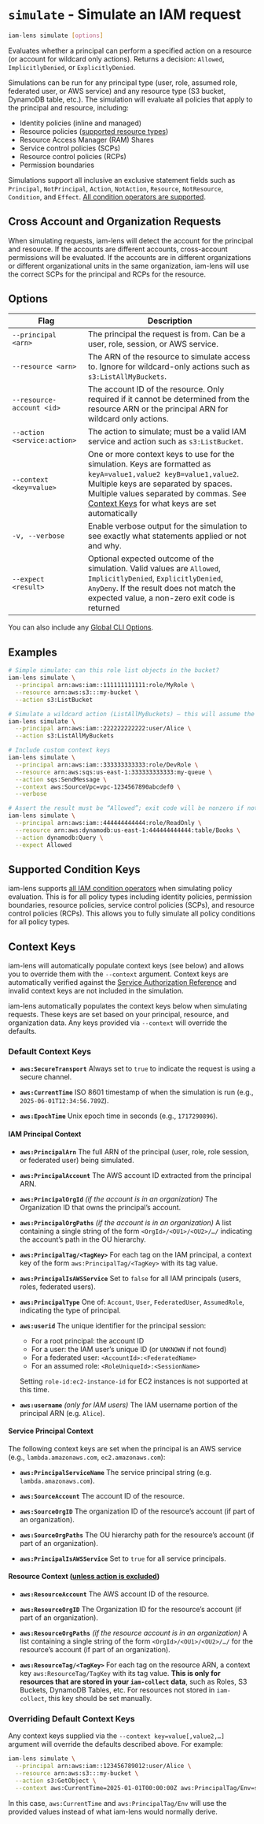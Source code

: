 # `simulate` - Simulate an IAM request

```bash
iam-lens simulate [options]
```

Evaluates whether a principal can perform a specified action on a resource (or account for wildcard only actions). Returns a decision: `Allowed`, `ImplicitlyDenied`, or `ExplicitlyDenied`.

Simulations can be run for any principal type (user, role, assumed role, federated user, or AWS service) and any resource type (S3 bucket, DynamoDB table, etc.). The simulation will evaluate all policies that apply to the principal and resource, including:

- Identity policies (inline and managed)
- Resource policies ([supported resource types](https://github.com/cloud-copilot/iam-collect?tab=readme-ov-file#supported-services-and-data))
- Resource Access Manager (RAM) Shares
- Service control policies (SCPs)
- Resource control policies (RCPs)
- Permission boundaries

Simulations support all inclusive an exclusive statement fields such as `Principal`, `NotPrincipal`, `Action`, `NotAction`, `Resource`, `NotResource`, `Condition`, and `Effect`. [All condition operators are supported](#supported-condition-keys).

## Cross Account and Organization Requests

When simulating requests, iam-lens will detect the account for the principal and resource. If the accounts are different accounts, cross-account permissions will be evaluated. If the accounts are in different organizations or different organizational units in the same organization, iam-lens will use the correct SCPs for the principal and RCPs for the resource.

## Options

| Flag                        | Description                                                                                                                                                                                                                                                          |
| --------------------------- | -------------------------------------------------------------------------------------------------------------------------------------------------------------------------------------------------------------------------------------------------------------------- |
| `--principal <arn>`         | The principal the request is from. Can be a user, role, session, or AWS service.                                                                                                                                                                                     |
| `--resource <arn>`          | The ARN of the resource to simulate access to. Ignore for wildcard-only actions such as `s3:ListAllMyBuckets`.                                                                                                                                                       |
| `--resource-account <id>`   | The account ID of the resource. Only required if it cannot be determined from the resource ARN or the principal ARN for wildcard only actions.                                                                                                                       |
| `--action <service:action>` | The action to simulate; must be a valid IAM service and action such as `s3:ListBucket`.                                                                                                                                                                              |
| `--context <key=value>`     | One or more context keys to use for the simulation. Keys are formatted as `keyA=value1,value2 keyB=value1,value2`. Multiple keys are separated by spaces. Multiple values separated by commas. See [Context Keys](#context-keys) for what keys are set automatically |
| `-v, --verbose`             | Enable verbose output for the simulation to see exactly what statements applied or not and why.                                                                                                                                                                      |
| `--expect <result>`         | Optional expected outcome of the simulation. Valid values are `Allowed`, `ImplicitlyDenied`, `ExplicitlyDenied`, `AnyDeny`. If the result does not match the expected value, a non-zero exit code is returned                                                        |

You can also include any [Global CLI Options](GlobalCliOptions.md).

## Examples

```bash
# Simple simulate: can this role list objects in the bucket?
iam-lens simulate \
  --principal arn:aws:iam::111111111111:role/MyRole \
  --resource arn:aws:s3:::my-bucket \
  --action s3:ListBucket

# Simulate a wildcard action (ListAllMyBuckets) – this will assume the principals account
iam-lens simulate \
  --principal arn:aws:iam::222222222222:user/Alice \
  --action s3:ListAllMyBuckets

# Include custom context keys
iam-lens simulate \
  --principal arn:aws:iam::333333333333:role/DevRole \
  --resource arn:aws:sqs:us-east-1:333333333333:my-queue \
  --action sqs:SendMessage \
  --context aws:SourceVpc=vpc-1234567890abcdef0 \
  --verbose

# Assert the result must be “Allowed”; exit code will be nonzero if not
iam-lens simulate \
  --principal arn:aws:iam::444444444444:role/ReadOnly \
  --resource arn:aws:dynamodb:us-east-1:444444444444:table/Books \
  --action dynamodb:Query \
  --expect Allowed
```

## Supported Condition Keys

iam-lens supports [all IAM condition operators](https://iam.cloudcopilot.io/resources/operators) when simulating policy evaluation. This is for all policy types including identity policies, permission boundaries, resource policies, service control policies (SCPs), and resource control policies (RCPs). This allows you to fully simulate all policy conditions for all policy types.

## Context Keys

iam-lens will automatically populate context keys (see below) and allows you to override them with the `--context` argument. Context keys are automatically verified against the [Service Authorization Reference](https://docs.aws.amazon.com/service-authorization/latest/reference/reference_policies_actions-resources-contextkeys.html) and invalid context keys are not included in the simulation.

iam-lens automatically populates the context keys below when simulating requests. These keys are set based on your principal, resource, and organization data. Any keys provided via `--context` will override the defaults.

### Default Context Keys

- **`aws:SecureTransport`**
  Always set to `true` to indicate the request is using a secure channel.

- **`aws:CurrentTime`**
  ISO 8601 timestamp of when the simulation is run (e.g., `2025-06-01T12:34:56.789Z`).

- **`aws:EpochTime`**
  Unix epoch time in seconds (e.g., `1717290896`).

#### IAM Principal Context

- **`aws:PrincipalArn`**
  The full ARN of the principal (user, role, role session, or federated user) being simulated.

- **`aws:PrincipalAccount`**
  The AWS account ID extracted from the principal ARN.

- **`aws:PrincipalOrgId`** _(if the account is in an organization)_
  The Organization ID that owns the principal’s account.

- **`aws:PrincipalOrgPaths`** _(if the account is in an organization)_
  A list containing a single string of the form `<OrgId>/<OU1>/<OU2>/…/` indicating the account’s path in the OU hierarchy.

- **`aws:PrincipalTag/<TagKey>`**
  For each tag on the IAM principal, a context key of the form `aws:PrincipalTag/<TagKey>` with its tag value.

- **`aws:PrincipalIsAWSService`**
  Set to `false` for all IAM principals (users, roles, federated users).

- **`aws:PrincipalType`**
  One of: `Account`, `User`, `FederatedUser`, `AssumedRole`, indicating the type of principal.

- **`aws:userid`**
  The unique identifier for the principal session:

  - For a root principal: the account ID
  - For a user: the IAM user’s unique ID (or `UNKNOWN` if not found)
  - For a federated user: `<AccountId>:<FederatedName>`
  - For an assumed role: `<RoleUniqueId>:<SessionName>`

  Setting `role-id:ec2-instance-id` for EC2 instances is not supported at this time.

- **`aws:username`** _(only for IAM users)_
  The IAM username portion of the principal ARN (e.g. `Alice`).

#### Service Principal Context

The following context keys are set when the principal is an AWS service (e.g., `lambda.amazonaws.com`, `ec2.amazonaws.com`):

- **`aws:PrincipalServiceName`**
  The service principal string (e.g. `lambda.amazonaws.com`).

- **`aws:SourceAccount`**
  The account ID of the resource.

- **`aws:SourceOrgID`**
  The organization ID of the resource’s account (if part of an organization).

- **`aws:SourceOrgPaths`**
  The OU hierarchy path for the resource’s account (if part of an organization).

- **`aws:PrincipalIsAWSService`**
  Set to `true` for all service principals.

#### Resource Context ([unless action is excluded](https://docs.aws.amazon.com/IAM/latest/UserGuide/reference_policies_condition-keys.html#condition-keys-resourceaccount))

- **`aws:ResourceAccount`**
  The AWS account ID of the resource.

- **`aws:ResourceOrgID`**
  The Organization ID for the resource’s account (if part of an organization).

- **`aws:ResourceOrgPaths`** _(if the resource account is in an organization)_
  A list containing a single string of the form `<OrgId>/<OU1>/<OU2>/…/` for the resource’s account (if part of an organization).

- **`aws:ResourceTag/<TagKey>`**
  For each tag on the resource ARN, a context key `aws:ResourceTag/TagKey` with its tag value. **This is only for resources that are stored in your `iam-collect` data**, such as Roles, S3 Buckets, DynamoDB Tables, etc. For resources not stored in `iam-collect`, this key should be set manually.

### Overriding Default Context Keys

Any context keys supplied via the `--context key=value[,value2,…]` argument will override the defaults described above. For example:

```bash
iam-lens simulate \
  --principal arn:aws:iam::123456789012:user/Alice \
  --resource arn:aws:s3:::my-bucket \
  --action s3:GetObject \
  --context aws:CurrentTime=2025-01-01T00:00:00Z aws:PrincipalTag/Env=staging
```

In this case, `aws:CurrentTime` and `aws:PrincipalTag/Env` will use the provided values instead of what iam-lens would normally derive.
